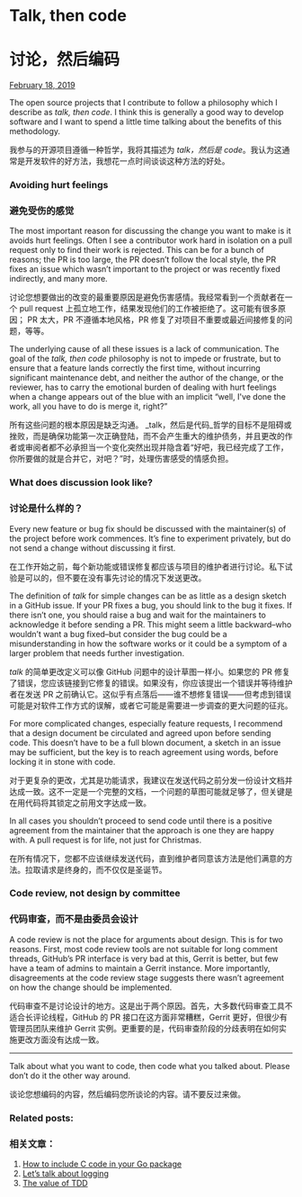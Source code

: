 # Talk, then code

# 讨论，然后编码

[February 18, 2019](https://dave.cheney.net/2019/02/18/talk-then-code)

The open source projects that I contribute to follow a philosophy which I describe as _talk, then code_. I think this is generally a good way to develop software and I want to spend a little time talking about the benefits of this methodology.

我参与的开源项目遵循一种哲学，我将其描述为 _talk，然后是 code_。我认为这通常是开发软件的好方法，我想花一点时间谈谈这种方法的好处。

### Avoiding hurt feelings

### 避免受伤的感觉

The most important reason for discussing the change you want to make is it avoids hurt feelings. Often I see a contributor work hard in isolation on a pull request only to find their work is rejected. This can be for a bunch of reasons; the PR is too large, the PR doesn’t follow the local style, the PR fixes an issue which wasn’t important to the project or was recently fixed indirectly, and many more.

讨论您想要做出的改变的最重要原因是避免伤害感情。我经常看到一个贡献者在一个 pull request 上孤立地工作，结果发现他们的工作被拒绝了。这可能有很多原因； PR 太大，PR 不遵循本地风格，PR 修复了对项目不重要或最近间接修复的问题，等等。

The underlying cause of all these issues is a lack of communication. The goal of the _talk, then code_ philosophy is not to impede or frustrate, but to ensure that a feature lands correctly the first time, without incurring significant maintenance debt, and neither the author of the change, or the reviewer, has to carry the emotional burden of dealing with hurt feelings when a change appears out of the blue with an implicit “well, I've done the work, all you have to do is merge it, right?”

所有这些问题的根本原因是缺乏沟通。 _talk，然后是代码_哲学的目标不是阻碍或挫败，而是确保功能第一次正确登陆，而不会产生重大的维护债务，并且更改的作者或审阅者都不必承担当一个变化突然出现并隐含着“好吧，我已经完成了工作，你所要做的就是合并它，对吧？”时，处理伤害感受的情感负担。

### What does discussion look like?

### 讨论是什么样的？

Every new feature or bug fix should be discussed with the maintainer(s) of the project before work commences. It’s fine to experiment privately, but do not send a change without discussing it first.

在工作开始之前，每个新功能或错误修复都应该与项目的维护者进行讨论。私下试验是可以的，但不要在没有事先讨论的情况下发送更改。

The definition of _talk_ for simple changes can be as little as a design sketch in a GitHub issue. If your PR fixes a bug, you should link to the bug it fixes. If there isn’t one, you should raise a bug and wait for the maintainers to acknowledge it before sending a PR. This might seem a little backward–who wouldn’t want a bug fixed–but consider the bug could be a misunderstanding in how the software works or it could be a symptom of a larger problem that needs further investigation.

_talk_ 的简单更改定义可以像 GitHub 问题中的设计草图一样小。如果您的 PR 修复了错误，您应该链接到它修复的错误。如果没有，你应该提出一个错误并等待维护者在发送 PR 之前确认它。这似乎有点落后——谁不想修复错误——但考虑到错误可能是对软件工作方式的误解，或者它可能是需要进一步调查的更大问题的征兆。

For more complicated changes, especially feature requests, I recommend that a design document be circulated and agreed upon before sending code. This doesn’t have to be a full blown document, a sketch in an issue may be sufficient, but the key is to reach agreement using words, before locking it in stone with code.

对于更复杂的更改，尤其是功能请求，我建议在发送代码之前分发一份设计文档并达成一致。这不一定是一个完整的文档，一个问题的草图可能就足够了，但关键是在用代码将其锁定之前用文字达成一致。

In all cases you shouldn’t proceed to send code until there is a positive agreement from the maintainer that the approach is one they are happy with. A pull request is for life, not just for Christmas.

在所有情况下，您都不应该继续发送代码，直到维护者同意该方法是他们满意的方法。拉取请求是终身的，而不仅仅是圣诞节。

### Code review, not design by committee

### 代码审查，而不是由委员会设计

A code review is not the place for arguments about design. This is for two reasons. First, most code review tools are not suitable for long comment threads, GitHub’s PR interface is very bad at this, Gerrit is better, but few have a team of admins to maintain a Gerrit instance. More importantly, disagreements at the code review stage suggests there wasn’t agreement on how the change should be implemented.

代码审查不是讨论设计的地方。这是出于两个原因。首先，大多数代码审查工具不适合长评论线程，GitHub 的 PR 接口在这方面非常糟糕，Gerrit 更好，但很少有管理员团队来维护 Gerrit 实例。更重要的是，代码审查阶段的分歧表明在如何实施更改方面没有达成一致。

* * *

Talk about what you want to code, then code what you talked about. Please don’t do it the other way around.

谈论您想编码的内容，然后编码您所谈论的内容。请不要反过来做。

### Related posts:

###  相关文章：

1. [How to include C code in your Go package](https://dave.cheney.net/2013/09/07/how-to-include-c-code-in-your-go-package "How to include C code in your Go package")
2. [Let’s talk about logging](https://dave.cheney.net/2015/11/05/lets-talk-about-logging "Let’s talk about logging")
3. [The value of TDD](https://dave.cheney.net/2016/04/11/the-value-of-tdd "The value of TDD") 

